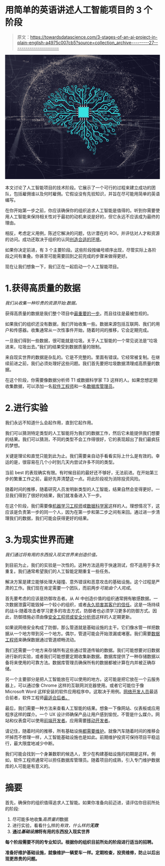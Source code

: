 # 用简单的英语讲述人工智能项目的 3 个阶段

> 原文：<https://towardsdatascience.com/3-stages-of-an-ai-project-in-plain-english-a4975c007cb5?source=collection_archive---------27----------------------->

![](img/04b646c979733b15200596f1e82b2a0a.png)

本文讨论了人工智能项目的技术阶段。它展示了一个可行的过程来建立成功的团队，包括雇佣谁以及何时雇佣。它假设没有先验知识，并旨在尽可能用简单的英语编写。

在你开始第一步之前，你应该确保你的组织追求人工智能是值得的。听到你需要使用人工智能来保持相关性对于最初的动机来说是好的，但它永远不应该成为最终的理由。

相反，考虑定义用例，陈述它解决的问题，估计潜在的 ROI，并评估对人才和资源的访问。成功还取决于组织的认同[创造合适的环境](https://hbr.org/2018/11/how-to-set-up-an-ai-rd-lab)。

如果你决定前进，有 3 个主要阶段。这些阶段按编号顺序出现，尽管实际上各阶段之间有重叠。你甚至可能需要回到之前完成的步骤来做得更好。

现在让我们想象一下，我们正在一起启动一个人工智能项目。

# 1.获得高质量的数据

*我们从收集一种珍贵的资源开始:数据。*

获得高质量的数据是我们整个项目中[最重要的一步](https://hbr.org/2018/04/if-your-data-is-bad-your-machine-learning-tools-are-useless)。而且往往是最被忽视的。

如果我们的组织还没有数据，我们开始收集一些。数据来源包括互联网、我们的用户和传感器。收集通常从一次性事件开始，随着时间的推移，它会定期完成。

一旦我们得到一些数据，很可能就是垃圾。关于人工智能的一个常见说法是“垃圾进来，垃圾出去。”我们的结果受到数据质量的限制。

来自现实世界的数据是杂乱的。它是不完整的。里面有错误。它经常被复制。在继续前进之前，我们必须处理好这些问题。我们首先要把垃圾数据清理成高质量的数据。

在这个阶段，你需要像数据分析师 T1 或数据科学家 T3 这样的人。如果您想定期收集数据，可以添加一名[软件工程师](https://www.indeed.com/career-advice/what-does-a-software-engineer-do)和一名[数据库管理员](https://www.indeed.com/career-advice/what-does-a-database-administrator-do)。

# 2.进行实验

我们永远不知道什么会起作用，直到它起作用。

我们可以猜测特定类型的人工智能将为我们的数据工作，然后它未能提供我们想要的结果。我们可以猜测，不同的类型不会工作得很好，它的表现超出了我们最疯狂的梦想。

关键是理论和直觉只能到此为止。我们需要亲自动手看看实际上什么是有效的。幸运的是，很容易在几个小时到几天内尝试许多不同的类型。

当前 best 的表现确实有限。有时候目前的最好还不够好，无法前进。在开始第三步的繁重工作之前，最好先弄清楚这一点。将此阶段视为消除投资风险。

随着时间的推移，随着研究人员发明新类型的人工智能，结果自然会变得更好。一旦我们得到了很好的结果，我们就准备进入下一步。

在这个阶段，我们需要像[机器学习工程师](https://study.com/articles/machine_learning_engineer_job_description_salary.html)或[数据科学家](https://www.indeed.com/career-advice/what-does-a-data-scientist-do?from=careeradvice-US&from=jtp)这样的人。理想情况下，这应该是负责第一步的同一个人，因为在第一步和第二步之间有来回。通过进一步清理我们的数据，我们可能会获得更好的结果。

# 3.为现实世界而建

*我们通过将有用的东西投入现实世界来创造价值。*

到目前为止，我们的实验是一次性的。这种方法适用于快速测试，但不适用于多次重复。我们通常希望我们的人工智能定期重复一些任务。

解决方案是建立能够处理大碰撞、意外错误和恶意攻击的基础设施。这个过程是严肃的工作。我们现在肯定需要一个团队，而前两步*可能由个人完成*。

首先要考虑的应该是防御攻击者。从 AI 中创造价值的组织通常拥有敏感数据。一次数据泄露可能毁掉一个较小的组织，或者[永久损害其客户的信任](https://hbr.org/.../cybersecurity-is-putting-customer-trust-at-the-center-of-competition)。这是一场持续的战斗:随着攻击者学习更多的攻击方式，防御者也必须学习更多的防御方式。因此，防御措施必须由像[安全工程师或安全分析师](https://www.cs.seas.gwu.edu/cybersecurity-roles-and-job-titles)这样的人定期更新。

如果说网络安全构成了防御，那么管道就是基础设施的主干。它们像水管一样把数据从一个地方带到另一个地方。偶尔，管道可能会开始泄漏或堵塞。我们需要[数据工程师](https://www.glassdoor.com/Job-Descriptions/Data-Engineer.htm)来确保数据通过管道顺畅流动。

我们还需要一个地方来存储所有这些通过管道传输的数据。我们可能想要对旧数据进行新的实验，或者我们可能想要定期收集新数据。数据库提供了一种存储数据以备将来使用的可靠方法。数据库管理员确保所有的数据都被计算在内并被正确存储。

另一个主要部分是把人工智能放在可以使用的地方。这可能是把它放在一个云服务器上，可以通过像 Chrome 这样的互联网浏览器使用。或者它可能位于像 Microsoft Word 这样安装的软件应用程序中。这取决于用例。[网络开发人员](https://www.indeed.com/career-advice/what-does-a-web-developer-do?from=careeradvice-US&from=jtp)最适合前者，软件工程师[最适合后者。](https://www.indeed.com/career-advice/what-does-a-software-engineer-do)

最后，我们需要一种方法来查看人工智能的结果。想象一下像网站、仪表板或应用程序这样的媒介。一个 UX 设计师确保产品让用户感到愉悦，不管是什么媒介。网站和仪表盘可以使用[前端开发者](https://www.indeed.com/career-advice/what-does-a-front-end-developer-do)。应用需要[移动开发者](https://www.valuecolleges.com/resources/job-description-mobile-developer/)。

请记住，随着时间的推移，所有基础设施[都需要维护](https://pdfs.semanticscholar.org/dd71/3df7f0d99ddf99e4b4162d5e9ac9c6afd6c6.pdf)。就像汽车随着时间的推移会坏掉而不修理一样，人工智能基础设施也是如此。前期维护投资可保持项目平稳运行，最大限度地减少中断。

我们可能会找到一个身兼数职的候选人，至少在构建基础设施的初期是这样。例如，软件工程师通常可以担任数据库管理员。随着项目的成熟，引入专门维护数据库的人可能是有意义的。

# 摘要

首先，确保你的组织值得追求人工智能。如果你准备向前迈进，请评估你目前所处的阶段:

1.  尽可能多地收集*高质量的*数据
2.  进行实验，看看什么样的*有效，什么样的**无效***
3.  **通过*基础设施*将有用的东西投入现实世界**

**每个阶段需要不同的专业知识。根据你的组织目前所处的阶段进行适当的招聘。**

**准备好维护基础设施，就像维护一辆爱车一样。定期检查，投资维修，防止以后出现更昂贵的问题。**
